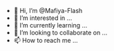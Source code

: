 - 👋 Hi, I’m @Mafiya-Flash
- 👀 I’m interested in ...
- 🌱 I’m currently learning ...
- 💞️ I’m looking to collaborate on ...
- 📫 How to reach me ...

<!---
Mafiya-Flash/Mafiya-Flash is a ✨ special ✨ repository because its `README.md` (this file) appears on your GitHub profile.
You can click the Preview link to take a look at your change
